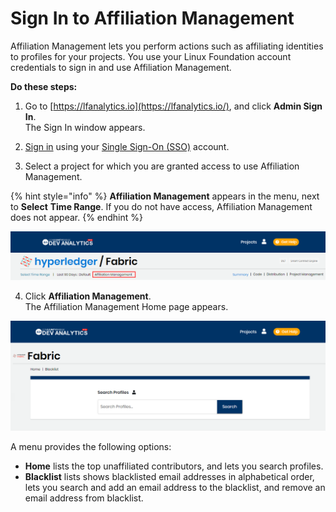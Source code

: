 # Sign In to Affiliation Management

Affiliation Management lets you perform actions such as affiliating identities to profiles for your projects. You use your Linux Foundation account credentials to sign in and use Affiliation Management.

**Do these steps:**

1. Go to [https://lfanalytics.io](https://lfanalytics.io/), and click **Admin Sign In**.  
The Sign In window appears.

2. [Sign in](../../../sso/sign-in/) using your [Single Sign-On \(SSO\)](../../../sso/) account.

3. Select a project for which you are granted access to use Affiliation Management.

{% hint style="info" %}
**Affiliation Management** appears in the menu, next to **Select** **Time Range**. If you do not have access, Affiliation Management does not appear.
{% endhint %}

![](../../../.gitbook/assets/affiliation-management.png)

4. Click **Affiliation Management**.  
The Affiliation Management Home page appears.

![](../../../.gitbook/assets/affiliation-management-home-page.png)

A menu provides the following options:

* **Home** lists the top unaffiliated contributors, and lets you search profiles.
* **Blacklist** lists shows blacklisted email addresses in alphabetical order, lets you search and add an email address to the blacklist, and remove an email address from blacklist.

